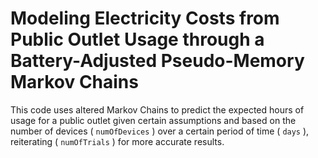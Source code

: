 # Modeling Electricity Costs from Public Outlet Usage through a Battery-Adjusted Pseudo-Memory Markov Chains
This code uses altered Markov Chains to predict the expected hours of usage for a public outlet given certain assumptions and based on the number of devices ( `numOfDevices` ) over a certain period of time ( `days` ), reiterating ( `numOfTrials` ) for more accurate results.
